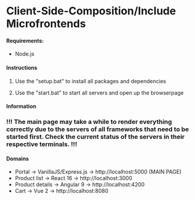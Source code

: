 # Client-Side-Composition/Include Microfrontends

#### Requirements:

- Node.js

#### Instructions

1. Use the "setup.bat" to install all packages and dependencies

2. Use the "start.bat" to start all servers and open up the browserpage

#### Information
### !!! The main page may take a while to render everything correctly due to the servers of all frameworks that need to be started first. Check the current status of the servers in their respective terminals. !!!

#### Domains

- Portal -> VanillaJS/Express.js -> http://localhost:5000 (MAIN PAGE)
- Product list -> React 16 -> http://localhost:3000
- Product details -> Angular 9 -> http://localhost:4200
- Cart -> Vue 2 -> http://localhost:8080
